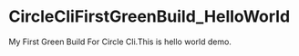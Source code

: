 # CircleCliFirstGreenBuild_HelloWorld
My First Green Build For Circle Cli.This is hello world demo.

